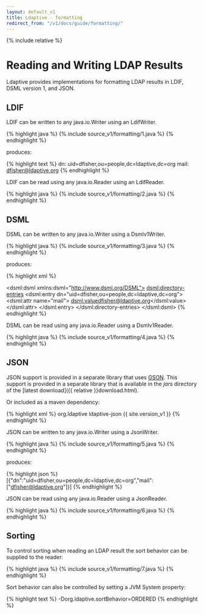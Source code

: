 ```yaml
---
layout: default_v1
title: Ldaptive - formatting
redirect_from: "/v1/docs/guide/formatting/"
---
```


{% include relative %}

# Reading and Writing LDAP Results

Ldaptive provides implementations for formatting LDAP results in LDIF, DSML version 1, and JSON.

## LDIF

LDIF can be written to any java.io.Writer using an LdifWriter.

{% highlight java %}
{% include source_v1/formatting/1.java %}
{% endhighlight %}

produces:

{% highlight text %}
dn: uid=dfisher,ou=people,dc=ldaptive,dc=org
mail: dfisher@ldaptive.org
{% endhighlight %}

LDIF can be read using any java.io.Reader using an LdifReader.

{% highlight java %}
{% include source_v1/formatting/2.java %}
{% endhighlight %}

## DSML

DSML can be written to any java.io.Writer using a Dsmlv1Writer.

{% highlight java %}
{% include source_v1/formatting/3.java %}
{% endhighlight %}

produces:

{% highlight xml %}
<?xml version="1.0" encoding="UTF-8"?>
<dsml:dsml xmlns:dsml="http://www.dsml.org/DSML">
  <dsml:directory-entries>
    <dsml:entry dn="uid=dfisher,ou=people,dc=ldaptive,dc=org">
      <dsml:attr name="mail">
        <dsml:value>dfisher@ldaptive.org</dsml:value>
      </dsml:attr>
    </dsml:entry>
  </dsml:directory-entries>
</dsml:dsml>
{% endhighlight %}

DSML can be read using any java.io.Reader using a Dsmlv1Reader.

{% highlight java %}
{% include source_v1/formatting/4.java %}
{% endhighlight %}

## JSON

JSON support is provided in a separate library that uses [GSON](https://github.com/google/gson). This support is provided in a separate library that is available in the _jars_ directory of the [latest download]({{ relative }}download.html).

Or included as a maven dependency:

{% highlight xml %}
<dependencies>
  <dependency>
    <groupId>org.ldaptive</groupId>
    <artifactId>ldaptive-json</artifactId>
    <version>{{ site.version_v1 }}</version>
  </dependency>
</dependencies>
{% endhighlight %}

JSON can be written to any java.io.Writer using a JsonWriter.

{% highlight java %}
{% include source_v1/formatting/5.java %}
{% endhighlight %}

produces:

{% highlight json %}
[{"dn":"uid=dfisher,ou=people,dc=ldaptive,dc=org","mail":["dfisher@ldaptive.org"]}]
{% endhighlight %}

JSON can be read using any java.io.Reader using a JsonReader.

{% highlight java %}
{% include source_v1/formatting/6.java %}
{% endhighlight %}

## Sorting

To control sorting when reading an LDAP result the sort behavior can be supplied to the reader:

{% highlight java %}
{% include source_v1/formatting/7.java %}
{% endhighlight %}

Sort behavior can also be controlled by setting a JVM System property:

{% highlight text %}
-Dorg.ldaptive.sortBehavior=ORDERED
{% endhighlight %}
